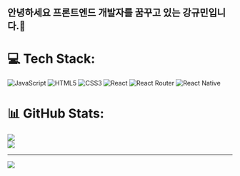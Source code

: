 ## 안녕하세요 프론트엔드 개발자를 꿈꾸고 있는 강규민입니다.👋



# 💻 Tech Stack:
![JavaScript](https://img.shields.io/badge/javascript-%23323330.svg?style=for-the-badge&logo=javascript&logoColor=%23F7DF1E) ![HTML5](https://img.shields.io/badge/html5-%23E34F26.svg?style=for-the-badge&logo=html5&logoColor=white) ![CSS3](https://img.shields.io/badge/css3-%231572B6.svg?style=for-the-badge&logo=css3&logoColor=white) ![React](https://img.shields.io/badge/react-%2320232a.svg?style=for-the-badge&logo=react&logoColor=%2361DAFB) ![React Router](https://img.shields.io/badge/React_Router-CA4245?style=for-the-badge&logo=react-router&logoColor=white) ![React Native](https://img.shields.io/badge/react_native-%2320232a.svg?style=for-the-badge&logo=react&logoColor=%2361DAFB)


# 📊 GitHub Stats:
![](https://github-readme-stats.vercel.app/api?username=jattett&theme=dark&hide_border=true&include_all_commits=false&count_private=false)<br/>
![](https://github-readme-streak-stats.herokuapp.com/?user=jattett&theme=dark&hide_border=true)<br/>


---
[![](https://visitcount.itsvg.in/api?id=jattett&icon=0&color=0)](https://visitcount.itsvg.in)

<!-- Proudly created with GPRM ( https://gprm.itsvg.in ) -->
